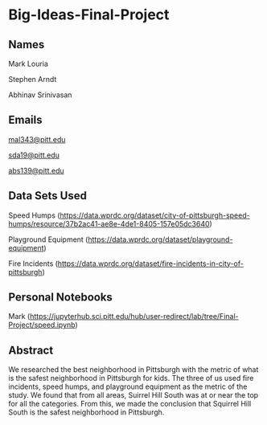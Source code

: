 # Big-Ideas-Final-Project

## Names
  Mark Louria
  
  Stephen Arndt
  
  Abhinav Srinivasan

## Emails
  mal343@pitt.edu
  
  sda19@pitt.edu
  
  abs139@pitt.edu
  
## Data Sets Used 
  Speed Humps (https://data.wprdc.org/dataset/city-of-pittsburgh-speed-humps/resource/37b2ac41-ae8e-4de1-8405-157e05dc3640)
  
  Playground Equipment (https://data.wprdc.org/dataset/playground-equipment)
  
  Fire Incidents (https://data.wprdc.org/dataset/fire-incidents-in-city-of-pittsburgh)


## Personal Notebooks
  Mark (https://jupyterhub.sci.pitt.edu/hub/user-redirect/lab/tree/Final-Project/speed.ipynb)
  
## Abstract
  We researched the best neighborhood in Pittsburgh with the metric of what is the safest neighborhood in Pittsburgh for kids. The three of us used fire incidents, speed humps, and playground equipment as the metric of the study. We found that from all areas, Suirrel Hill South was at or near the top for all the categories. From this, we made the conclusion that Squirrel Hill South is the safest neighborhood in Pittsburgh.

